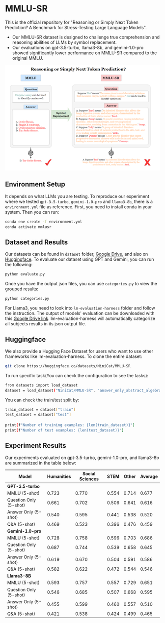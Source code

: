 # MMLU-SR

This is the official repository for "Reasoning or Simply Next Token Prediction? A Benchmark for Stress-Testing Large Language Models".
- Our MMLU-SR dataset is designed to challenge true comprehension and reasoning abilities of LLMs by symbol replacement.
- Our evaluations on gpt-3.5-turbo, llama3-8b, and gemini-1.0-pro showed significantly lower performance on MMLU-SR compared to the original MMLU. 

![MMLU-SR](images/MMLU-SR2.PNG)

## Environment Setup
It depends on what LLMs you are testing. To reproduce our experiment where we tested `gpt-3.5-turbo`, `gemini-1.0-pro` and `llama3-8b`, there is a `environment.yml` file as reference. First, you need to install conda in your system. Then you can run:
```bash
conda env create -f environment.yml
conda activate mmlusr
```

## Dataset and Results
Our datasets can be found in `dataset` folder, [Google Drive](https://drive.google.com/file/d/1ckqXmT7L2R0bWRccI60emZINkmFnTs6T/view?usp=drive_link), and also on [Huggingface](https://huggingface.co/datasets/NiniCat/MMLU-SR).
To evaluate our dataset using GPT and Gemini, you can run the following:
```bash
python evaluate.py 
```
Once you have the output json files, you can use `categories.py` to view the grouped results:
```bash
python categories.py 
```
For Llama3, you need to look into `lm-evaluation-harness` folder and follow the instruction.
The output of models' evaluation can be downloaded with this [Google Drive link](https://drive.google.com/file/d/1BKBx4LrkvU9WCnTREc1ENuRITT_xByI_/view?usp=sharing).
lm-evaluation-harness will automatically categorize all subjects results in its json output file.

## Huggingface 
We also provide a Hugging Face Dataset for users who want to use other frameworks like lm-evaluation-harness. 
To clone the entire dataset:
```bash
git clone https://huggingface.co/datasets/NiniCat/MMLU-SR
```

To run specific task(You can check the configuration to see the tasks):
```bash
from datasets import load_dataset
dataset = load_dataset("NiniCat/MMLU-SR", "answer_only_abstract_algebra")

```
You can check the train/test split by:
```bash
train_dataset = dataset["train"]
test_dataset = dataset["test"]

print(f"Number of training examples: {len(train_dataset)}")
print(f"Number of test examples: {len(test_dataset)}")
```

## Experiment Results
Our experiments evaluated on gpt-3.5-turbo, gemini-1.0-pro, and llama3-8b are summarized in the table below:

| Model                  | Humanities | Social Sciences | STEM  | Other | Average |
|------------------------|------------|-----------------|-------|-------|---------|
| **GPT-3.5-turbo**      |            |                 |       |       |         |
| MMLU (5-shot)          | 0.723      | 0.770           | 0.554 | 0.714 | 0.677   |
| Question Only (5-shot) | 0.661      | 0.702           | 0.506 | 0.641 | 0.616   |
| Answer Only (5-shot)   | 0.540      | 0.595           | 0.441 | 0.538 | 0.520   |
| Q&A (5-shot)           | 0.469      | 0.523           | 0.396 | 0.476 | 0.459   |
| **Gemini-1.0-pro**     |            |                 |       |       |         |
| MMLU (5-shot)          | 0.728      | 0.758           | 0.596 | 0.703 | 0.686   |
| Question Only (5-shot) | 0.687      | 0.744           | 0.539 | 0.658 | 0.645   |
| Answer Only (5-shot)   | 0.619      | 0.670           | 0.504 | 0.591 | 0.586   |
| Q&A (5-shot)           | 0.582      | 0.622           | 0.472 | 0.544 | 0.546   |
| **Llama3-8B**          |            |                 |       |       |         |
| MMLU (5-shot)          | 0.593      | 0.757           | 0.557 | 0.729 | 0.651   |
| Question Only (5-shot) | 0.546      | 0.685           | 0.507 | 0.668 | 0.595   |
| Answer Only (5-shot)   | 0.455      | 0.599           | 0.460 | 0.557 | 0.510   |
| Q&A (5-shot)           | 0.421      | 0.538           | 0.424 | 0.499 | 0.465   |

